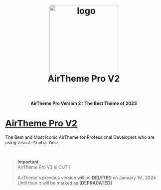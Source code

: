 <h1 align="center">
  <br>
    <img src="https://i.ibb.co/2Wpr9XQ/Icon.png" href="https://marketplace.visualstudio.com/items?itemName=MohamedAfraz.air-theme-pro-v2" alt="logo" width="220">
  <br>
  AirTheme Pro V2
  <br>
  <br>
</h1>

<h4 align="center">AirTheme Pro Version 2 : The Best Theme of 2023 </></h4>

# [AirTheme Pro V2](https://marketplace.visualstudio.com/items?itemName=MohamedAfraz.air-theme-pro-v2)

The Best and Most Iconic AirTheme for Professional Developers who are using `Visual Studio Code`

<br>

 > **Important** </br> AirTheme Pro V2 is OUT !</br> </br> AirTheme's previous version will be **DELETED** on January 1st, 2024</br> Until then it will be marked as **[DEPRACATED]** 
